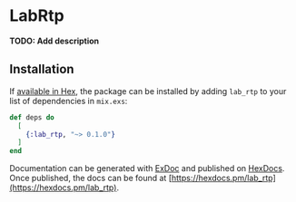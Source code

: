 # LabRtp

**TODO: Add description**

## Installation

If [available in Hex](https://hex.pm/docs/publish), the package can be installed
by adding `lab_rtp` to your list of dependencies in `mix.exs`:

```elixir
def deps do
  [
    {:lab_rtp, "~> 0.1.0"}
  ]
end
```

Documentation can be generated with [ExDoc](https://github.com/elixir-lang/ex_doc)
and published on [HexDocs](https://hexdocs.pm). Once published, the docs can
be found at [https://hexdocs.pm/lab_rtp](https://hexdocs.pm/lab_rtp).

